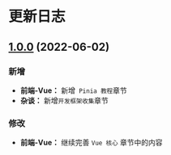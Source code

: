 # 更新日志



## [1.0.0]() (2022-06-02)

### 新增

* **前端-Vue：** 新增` Pinia 教程`章节
* **杂谈：** 新增`开发框架收集`章节



### 修改

* **前端-Vue：** 继续完善 `Vue 核心` 章节中的内容


